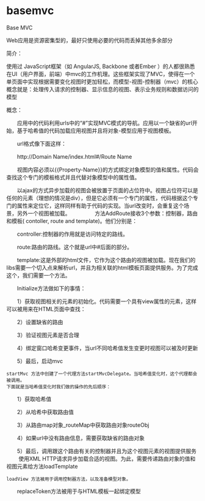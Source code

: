 # basemvc
Base MVC

Web应用是资源密集型的，最好只使用必要的代码而丢掉其他多余部分

简介：

使用过 JavaScript框架（如 AngularJS, Backbone 或者Ember ）的人都很熟悉在UI（用户界面，前端）中mvc的工作机理。这些框架实现了MVC，使得在一个单页面中实现根据需要变化视图时更加轻松，而模型-视图-控制器（mvc）的核心概念就是：处理传入请求的控制器、显示信息的视图、表示业务规则和数据访问的模型
	
概念：

　　应用中的代码利用urls中的“#”实现MVC模式的导航。应用以一个缺省的url开始，基于哈希值的代码加载应用视图并且将对象-模型应用于视图模板。

　　url格式像下面这样：

　　http://Domain Name/index.html#/Route Name

　　视图内容必须以{{Property-Name}}的方式绑定对象模型的值和属性。代码会查找这个专门的模板格式并且代替对象模型中的属性值。

　　以ajax的方式异步加载的视图会被放置于页面的占位符中。视图占位符可以是任何的元素（理想的情况是div），但是它必须有一个专门的属性，代码根据这个专门的属性来定位它，这样同样有助于代码的实现。当url改变时，会重复这个场景，另外一个视图被加载。
　　
　　方法AddRoute接收3个参数：控制器，路由和模板( contoller, route and template)。他们分别是：

　　controller:控制器的作用就是访问特定的路线。

　　route:路由的路线。这个就是url中#后面的部分。

　　template:这是外部的html文件，它作为这个路由的视图被加载。现在我们的libs需要一个切入点来解析url，并且为相关联的html模板页面提供服务。为了完成这个，我们需要一个方法。

　　Initialize方法做如下的事情：

　　1）获取视图相关的元素的初始化。代码需要一个具有view属性的元素，这样可以被用来在HTML页面中查找：

　　2）设置缺省的路由

　　3）验证视图元素是否合理

　　4）绑定窗口哈希变更事件，当url不同哈希值发生变更时视图可以被及时更新

　　5）最后，启动mvc

	startMvc 方法中创建了一个代理方法startMvcDelegate。当哈希值变化时，这个代理都会被调用。
	下面就是当哈希值变化时我们做的操作的先后顺序：

　　1）获取哈希值

　　2）从哈希中获取路由值

　　3）从路由map对象_routeMap中获取路由对象routeObj 

　　4）如果url中没有路由信息，需要获取缺省的路由对象

　　5）最后，调用跟这个路由有关的控制器并且为这个视图元素的视图提供服务
　　
	使用XML HTTP请求异步加载合适的视图。为此，需要传递路由对象的值和视图元素给方法loadTemplate
	
	loadView 方法被用于调用控制器方法，以及准备模型对象。

　　replaceToken方法被用于与HTML模板一起绑定模型
